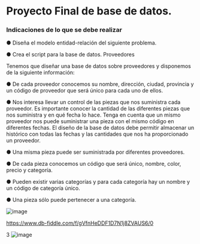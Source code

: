 # Proyecto Final de base de datos.
### Indicaciones de lo que se debe realizar

● Diseña el modelo entidad-relación del siguiente problema.

● Crea el script para la base de datos.
Proveedores

Tenemos que diseñar una base de datos sobre proveedores y disponemos de
la siguiente información:

● De cada proveedor conocemos su nombre, dirección, ciudad, provincia y
un código de proveedor que será único para cada uno de ellos.

● Nos interesa llevar un control de las piezas que nos suministra cada
proveedor. Es importante conocer la cantidad de las diferentes piezas
que nos suministra y en qué fecha lo hace. Tenga en cuenta que un
mismo proveedor nos puede suministrar una pieza con el mismo código
en diferentes fechas. El diseño de la base de datos debe permitir
almacenar un histórico con todas las fechas y las cantidades que nos ha
proporcionado un proveedor.

● Una misma pieza puede ser suministrada por diferentes proveedores.

● De cada pieza conocemos un código que será único, nombre, color,
precio y categoría.

● Pueden existir varias categorías y para cada categoría hay un nombre y
un código de categoría único.

● Una pieza sólo puede pertenecer a una categoría.

 ![image](https://user-images.githubusercontent.com/101213081/177018843-b24332d9-5b57-4171-9843-a75179a41cd9.png)
  
  https://www.db-fiddle.com/f/gVfnHeDDF1D7N1j8ZVAUS6/0


  3
  ![image](https://user-images.githubusercontent.com/101213081/178052689-f7b62ad7-f6b2-4f67-ae33-d412bdd22c71.png)
